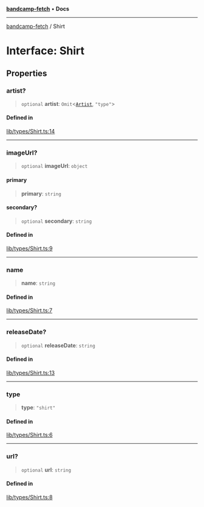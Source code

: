 [**bandcamp-fetch**](../README.md) • **Docs**

***

[bandcamp-fetch](../README.md) / Shirt

# Interface: Shirt

## Properties

### artist?

> `optional` **artist**: `Omit`\<[`Artist`](Artist.md), `"type"`\>

#### Defined in

[lib/types/Shirt.ts:14](https://github.com/patrickkfkan/bandcamp-fetch/blob/e4cb82348d4aab387354625a2433077d57362f73/src/lib/types/Shirt.ts#L14)

***

### imageUrl?

> `optional` **imageUrl**: `object`

#### primary

> **primary**: `string`

#### secondary?

> `optional` **secondary**: `string`

#### Defined in

[lib/types/Shirt.ts:9](https://github.com/patrickkfkan/bandcamp-fetch/blob/e4cb82348d4aab387354625a2433077d57362f73/src/lib/types/Shirt.ts#L9)

***

### name

> **name**: `string`

#### Defined in

[lib/types/Shirt.ts:7](https://github.com/patrickkfkan/bandcamp-fetch/blob/e4cb82348d4aab387354625a2433077d57362f73/src/lib/types/Shirt.ts#L7)

***

### releaseDate?

> `optional` **releaseDate**: `string`

#### Defined in

[lib/types/Shirt.ts:13](https://github.com/patrickkfkan/bandcamp-fetch/blob/e4cb82348d4aab387354625a2433077d57362f73/src/lib/types/Shirt.ts#L13)

***

### type

> **type**: `"shirt"`

#### Defined in

[lib/types/Shirt.ts:6](https://github.com/patrickkfkan/bandcamp-fetch/blob/e4cb82348d4aab387354625a2433077d57362f73/src/lib/types/Shirt.ts#L6)

***

### url?

> `optional` **url**: `string`

#### Defined in

[lib/types/Shirt.ts:8](https://github.com/patrickkfkan/bandcamp-fetch/blob/e4cb82348d4aab387354625a2433077d57362f73/src/lib/types/Shirt.ts#L8)
